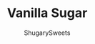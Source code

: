 ---
layout: ../../layouts/MarkdownPostLayout.astro
title: Vanilla Sugar
author: ShugarySweets
pubDate: 2020-09-10
description: "Elevate your baked goods with this recipe for homemade Vanilla Sugar! Infused with aromatic vanilla from whole beans, vanilla sugar makes your favorite desserts even more delicious."
image_url: https://www.shugarysweets.com/wp-content/uploads/2020/10/vanilla-sugar-4.jpg
tags: ["Basics","American"]
calories: 48
protein: 0
carbohydrates: 13
fats: 0
fiber: 0
ingredients: ["2 cups granulated sugar","1 vanilla bean pod, scraped"]
serves: 2
time: "5 minutes"
prepTime: "5 minutes"
instructions: ["Add sugar to a small mason jar.","If vanilla bean is uncut, slice it down lengthwise and scrape the seeds. Add both the seeds and the whole bean pod into the sugar jar. Seal tightly and give it a shake.","Let sugar sit for at least one week.","Use as you would regular granulated sugar."]
nutrition: ["48 calories","13 grams carbohydrates","0 milligrams cholesterol","0 grams fat","0 grams fiber","0 grams protein","0 grams saturated fat","0 grams sodium","12 grams sugar","0 grams trans fat","0 grams unsaturated fat"]
---